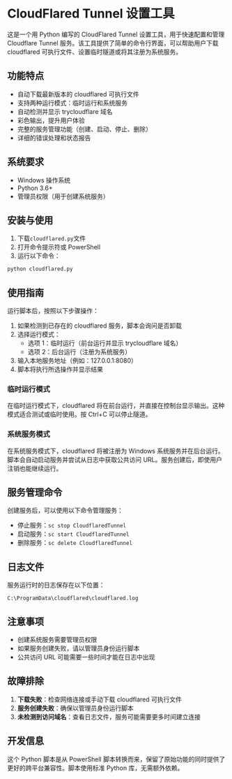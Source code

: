 # CloudFlared Tunnel 设置工具

这是一个用 Python 编写的 CloudFlared Tunnel 设置工具，用于快速配置和管理 Cloudflare Tunnel 服务。该工具提供了简单的命令行界面，可以帮助用户下载 cloudflared 可执行文件、设置临时隧道或将其注册为系统服务。

## 功能特点

- 自动下载最新版本的 cloudflared 可执行文件
- 支持两种运行模式：临时运行和系统服务
- 自动检测并显示 trycloudflare 域名
- 彩色输出，提升用户体验
- 完整的服务管理功能（创建、启动、停止、删除）
- 详细的错误处理和状态报告

## 系统要求

- Windows 操作系统
- Python 3.6+
- 管理员权限（用于创建系统服务）

## 安装与使用

1. 下载`cloudflared.py`文件
2. 打开命令提示符或 PowerShell
3. 运行以下命令：

```bash
python cloudflared.py
```

## 使用指南

运行脚本后，按照以下步骤操作：

1. 如果检测到已存在的 cloudflared 服务，脚本会询问是否卸载
2. 选择运行模式：
   - 选项 1：临时运行（前台运行并显示 trycloudflare 域名）
   - 选项 2：后台运行（注册为系统服务）
3. 输入本地服务地址（例如：127.0.0.1:8080）
4. 脚本将执行所选操作并显示结果

### 临时运行模式

在临时运行模式下，cloudflared 将在前台运行，并直接在控制台显示输出。这种模式适合测试或临时使用。按 Ctrl+C 可以停止隧道。

### 系统服务模式

在系统服务模式下，cloudflared 将被注册为 Windows 系统服务并在后台运行。脚本会自动启动服务并尝试从日志中获取公共访问 URL。服务创建后，即使用户注销也能继续运行。

## 服务管理命令

创建服务后，可以使用以下命令管理服务：

- 停止服务：`sc stop CloudflaredTunnel`
- 启动服务：`sc start CloudflaredTunnel`
- 删除服务：`sc delete CloudflaredTunnel`

## 日志文件

服务运行时的日志保存在以下位置：

```
C:\ProgramData\cloudflared\cloudflared.log
```

## 注意事项

- 创建系统服务需要管理员权限
- 如果服务创建失败，请以管理员身份运行脚本
- 公共访问 URL 可能需要一些时间才能在日志中出现

## 故障排除

1. **下载失败**：检查网络连接或手动下载 cloudflared 可执行文件
2. **服务创建失败**：确保以管理员身份运行脚本
3. **未检测到访问域名**：查看日志文件，服务可能需要更多时间建立连接

## 开发信息

这个 Python 脚本是从 PowerShell 脚本转换而来，保留了原始功能的同时提供了更好的跨平台兼容性。脚本使用标准 Python 库，无需额外依赖。
